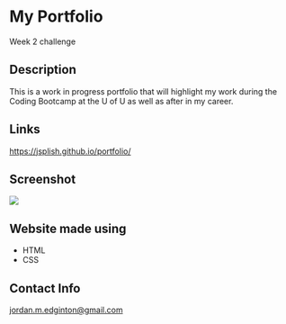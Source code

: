 # My Portfolio

Week 2 challenge

## Description

This is a work in progress portfolio that will highlight my work during the Coding Bootcamp at the U of U as well as after in my career.

## Links

https://jsplish.github.io/portfolio/

## Screenshot

<img src=./assets/images/screenshot>

## Website made using

* HTML
* CSS

## Contact Info

jordan.m.edginton@gmail.com






